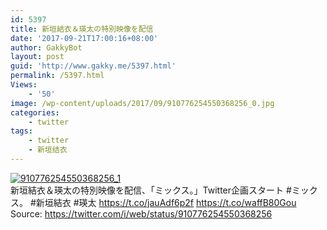 ```yaml
---
id: 5397
title: 新垣結衣＆瑛太の特別映像を配信
date: '2017-09-21T17:00:16+08:00'
author: GakkyBot
layout: post
guid: 'http://www.gakky.me/5397.html'
permalink: /5397.html
Views:
    - '50'
image: /wp-content/uploads/2017/09/910776254550368256_0.jpg
categories:
    - twitter
tags:
    - twitter
    - 新垣结衣
---
```


[![910776254550368256_1](http://www.yui-aragaki.org/wp-content/uploads/2017/09/910776254550368256_1.jpg)](http://www.yui-aragaki.org/wp-content/uploads/2017/09/910776254550368256_1.jpg)  
新垣結衣＆瑛太の特別映像を配信、「ミックス。」Twitter企画スタート #ミックス。 #新垣結衣 #瑛太 https://t.co/jauAdf6p2f https://t.co/waffB80Gou  
Source: <https://twitter.com/i/web/status/910776254550368256>